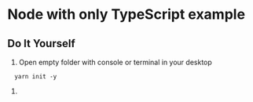 # Node with only TypeScript example


## Do It Yourself 

1. Open empty folder with console or terminal in your desktop 

```console
  yarn init -y
```

1. 
